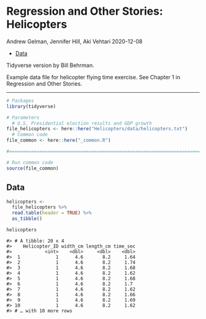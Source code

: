 Regression and Other Stories: Helicopters
================
Andrew Gelman, Jennifer Hill, Aki Vehtari
2020-12-08

-   [Data](#data)

Tidyverse version by Bill Behrman.

Example data file for helicopter flying time exercise. See Chapter 1 in
Regression and Other Stories.

------------------------------------------------------------------------

``` r
# Packages
library(tidyverse)

# Parameters
  # U.S. Presidential election results and GDP growth
file_helicopters <- here::here("Helicopters/data/helicopters.txt")
  # Common code
file_common <- here::here("_common.R")

#===============================================================================

# Run common code
source(file_common)
```

## Data

``` r
helicopters <- 
  file_helicopters %>% 
  read.table(header = TRUE) %>% 
  as_tibble()

helicopters
```

    #> # A tibble: 20 x 4
    #>    Helicopter_ID width_cm length_cm time_sec
    #>            <int>    <dbl>     <dbl>    <dbl>
    #>  1             1      4.6       8.2     1.64
    #>  2             1      4.6       8.2     1.74
    #>  3             1      4.6       8.2     1.68
    #>  4             1      4.6       8.2     1.62
    #>  5             1      4.6       8.2     1.68
    #>  6             1      4.6       8.2     1.7 
    #>  7             1      4.6       8.2     1.62
    #>  8             1      4.6       8.2     1.66
    #>  9             1      4.6       8.2     1.69
    #> 10             1      4.6       8.2     1.62
    #> # … with 10 more rows
